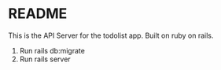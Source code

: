 # README

This is the API Server for the todolist app. Built on ruby on rails.

1. Run rails db:migrate
2. Run rails server
